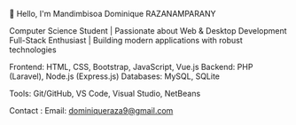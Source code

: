 👋 Hello, I'm Mandimbisoa Dominique RAZANAMPARANY

Computer Science Student | Passionate about Web & Desktop Development
Full-Stack Enthusiast | Building modern applications with robust technologies

Frontend: HTML, CSS, Bootstrap, JavaScript, Vue.js 
Backend: PHP (Laravel), Node.js (Express.js)
Databases: MySQL, SQLite

Tools: Git/GitHub, VS Code, Visual Studio, NetBeans

Contact :
Email: dominiqueraza9@gmail.com

